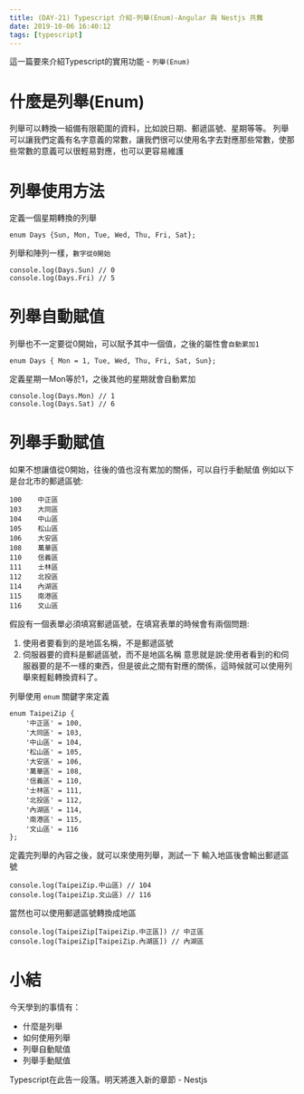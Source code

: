 ```yaml
---
title: (DAY-21) Typescript 介紹-列舉(Enum)-Angular 與 Nestjs 共舞
date: 2019-10-06 16:40:12
tags: [typescript]
---
```

這一篇要來介紹Typescript的實用功能 - `列舉(Enum)`


# 什麼是列舉(Enum)
列舉可以轉換一組備有限範圍的資料，比如說日期、郵遞區號、星期等等。
列舉可以讓我們定義有名字意義的常數，讓我們很可以使用名字去對應那些常數，使那些常數的意義可以很輕易對應，也可以更容易維護


# 列舉使用方法
定義一個星期轉換的列舉
```
enum Days {Sun, Mon, Tue, Wed, Thu, Fri, Sat};
```

列舉和陣列一樣，`數字從0開始`
```
console.log(Days.Sun) // 0
console.log(Days.Fri) // 5
```

# 列舉自動賦值
列舉也不一定要從0開始，可以賦予其中一個值，之後的屬性會`自動累加1`
```
enum Days { Mon = 1, Tue, Wed, Thu, Fri, Sat, Sun};
```
定義星期一Mon等於1，之後其他的星期就會自動累加
```
console.log(Days.Mon) // 1
console.log(Days.Sat) // 6
```

# 列舉手動賦值
如果不想讓值從0開始，往後的值也沒有累加的關係，可以自行手動賦值
例如以下是台北市的郵遞區號:
```
100    中正區
103    大同區
104    中山區
105    松山區
106    大安區
108    萬華區
110    信義區
111    士林區
112    北投區
114    內湖區
115    南港區
116    文山區
```

假設有一個表單必須填寫郵遞區號，在填寫表單的時候會有兩個問題:
1. 使用者要看到的是地區名稱，不是郵遞區號
2. 伺服器要的資料是郵遞區號，而不是地區名稱
意思就是說:使用者看到的和伺服器要的是不一樣的東西，但是彼此之間有對應的關係，這時候就可以使用列舉來輕鬆轉換資料了。


列舉使用 `enum` 關鍵字來定義
```
enum TaipeiZip {
    '中正區' = 100,
    '大同區' = 103,
    '中山區' = 104,
    '松山區' = 105,
    '大安區' = 106,
    '萬華區' = 108,
    '信義區' = 110,
    '士林區' = 111,
    '北投區' = 112,
    '內湖區' = 114,
    '南港區' = 115,
    '文山區' = 116
};
```

定義完列舉的內容之後，就可以來使用列舉，測試一下
輸入地區後會輸出郵遞區號
```
console.log(TaipeiZip.中山區) // 104
console.log(TaipeiZip.文山區) // 116
```

當然也可以使用郵遞區號轉換成地區
```
console.log(TaipeiZip[TaipeiZip.中正區]) // 中正區
console.log(TaipeiZip[TaipeiZip.內湖區]) // 內湖區
```
# 小結
今天學到的事情有：
* 什麼是列舉
* 如何使用列舉
* 列舉自動賦值
* 列舉手動賦值


Typescript在此告一段落。明天將進入新的章節 - Nestjs
